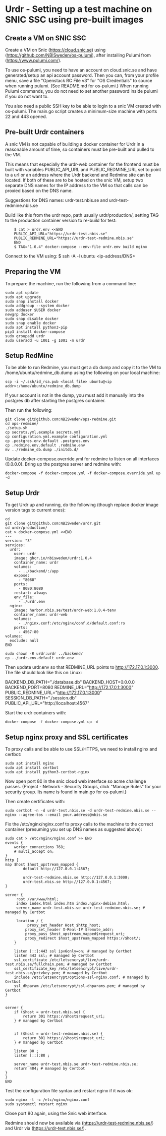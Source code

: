 # Urdr - Setting up a test machine on SNIC SSC using pre-built images

## Create a VM on SNIC SSC
Create a VM on Snic (https://cloud.snic.se) using (https://github.com/NBISweden/os-pulumi), after installing Pulumi from (https://www.pulumi.com/).

To use os-pulumi, you need to have an account on cloud.snic.se and have generated/setup an api account password. Then you can, from your profile menu, save a file "Openstack RC File v3" for "OS Credentials" to source when running pulumi. (See README.md for os-pulumi.) When running Pulumi commands, you do not need to set another password inside pulumi if you do not want to.

You also need a public SSH key to be able to login to a snic VM created with os-pulumi. The main.go script creates a minimum-size machine with ports 22 and 443 opened.

## Pre-built Urdr containers

A snic VM is not capable of building a docker container for Urdr in a reasonable amount of time, so containers must be pre-built and pulled to the VM.

This means that especially the urdr-web container for the frontend must be built with variables PUBLIC_API_URL and PUBLIC_REDMINE_URL set to point to a url or an address where the Urdr backend and Redmine site can be located. If both of these are to be hosted on the snic VM, setup two separate DNS names for the IP address to the VM so that calls can be proxied based on the DNS name.

Suggestions for DNS names: urdr-test.nbis.se and urdr-test-redmine.nbis.se

Build like this from the urdr repo, path usually urdr/production/, setting TAG to the production container version to re-build for test:

```command
    $ cat > urdr.env <<END
    PUBLIC_API_URL="https://urdr-test.nbis.se"
    PUBLIC_REDMINE_URL="https://urdr-test-redmine.nbis.se"
    END
    $ TAG="1.0.4" docker-compose --env-file urdr.env build nginx 
```

Connect to the VM using:
    $ ssh -A -l ubuntu <ip-address/DNS>

## Preparing the VM

To prepare the machine, run the following from a command line:

```command
sudo apt update
sudo apt upgrade
sudo snap install docker
sudo addgroup --system docker
sudo adduser $USER docker
newgrp docker
sudo snap disable docker
sudo snap enable docker
sudo apt install python3-pip
pip3 install docker-compose
sudo groupadd urdr
sudo useradd -u 1001 -g 1001 -m urdr
```

## Setup RedMine

To be able to run Redmine, you must get a db dump and copy it to the VM to /home/ubuntu/redmine_db.dump using the following on your local machine:

```command
scp -i ~/.ssh/id_rsa.pub <local file> ubuntu@<ip addr>:/home/ubuntu/redmine_db.dump
```

If your account is not in the dump, you must add it manually into the postgres db after starting the postgres container.

Then run the following:

```command
git clone git@github.com:NBISweden/ops-redmine.git
cd ops-redmine/
./setup.sh
cp secrets.yml.example secrets.yml
cp configuration.yml.example configuration.yml
cp .postgres.env.default .postgres.env
cp .redmine.env.default .redmine.env
mv ../redmine_db.dump ./initdb.d/
```

Update docker-compose.override.yml for redmine to listen on all interfaces (0.0.0.0).
Bring up the postgres server and redmine with:

```command
docker-compose -f docker-compose.yml -f docker-compose.override.yml up -d
```

## Setup Urdr

To get Urdr up and running, do the following (though replace docker image version tags to current ones):

```command
cd
git clone git@github.com:NBISweden/urdr.git
cd urdr/production/
cat > docker-compose.yml <<END
---
version: "3"
services:
  urdr:
    user: urdr
    image: ghcr.io/nbisweden/urdr:1.0.4
    container_name: urdr
    volumes:
      - ../backend/:/app
    expose:
      - "8080"
    ports:
      - 8080:8080
    restart: always
    env_file:
      - ./urdr.env
  nginx:
    image: harbor.nbis.se/test/urdr-web:1.0.4-tenv
    container_name: urdr-web
    volumes:
      - ./nginx.conf:/etc/nginx/conf.d/default.conf:ro
    ports:
      - 4567:80
volumes:
  exclude: null
END

sudo chown -R urdr:urdr ../backend/
cp ../urdr.env.default urdr.env
```

Then update urdr.env so that REDMINE_URL points to http://172.17.0.1:3000. The file should look like this on Linux:

BACKEND_DB_PATH="./database.db"
BACKEND_HOST=0.0.0.0
BACKEND_PORT=8080
REDMINE_URL="http://172.17.0.1:3000"
PUBLIC_REDMINE_URL="http://172.17.0.1:3000"
SESSION_DB_PATH="./session.db"
PUBLIC_API_URL="http://localhost:4567"

Start the urdr containers with:

```command
docker-compose -f docker-compose.yml up -d
```

## Setup nginx proxy and SSL certificates
To proxy calls and be able to use SSL/HTTPS, we need to install nginx and certbot:

```command
sudo apt install nginx
sudo apt install certbot
sudo apt install python3-certbot-nginx
```

Now open port 80 in the snic cloud web interface so acme challenge passes. (Project - Network - Security Groups, click "Manage Rules" for your security group. Its name is found in main.go for os-pulumi.)

Then create certificates with:

```command
sudo certbot -n -d urdr-test.nbis.se -d urdr-test-redmine.nbis.se --nginx --agree-tos --email your.address@nbis.se
```

Fix the /etc/nginx/nginx.conf to proxy calls to the machine to the correct container (presuming you set up DNS names as suggested above):

```command
sudo cat > /etc/nginx/nginx.conf >> END
events {
    worker_connections 768;
    # multi_accept on;
}
http {
map $host $host_upstream_mapped {
        default http://127.0.0.1:4567;

        urdr-test-redmine.nbis.se http://127.0.0.1:3000;
        urdr-test.nbis.se http://127.0.0.1:4567;
}

server {
     root /var/www/html;
     index index.html index.htm index.nginx-debian.html;
     server_name urdr-test.nbis.se urdr-test-redmine.nbis.se; # managed by Certbot

     location / {
          proxy_set_header Host $http_host;
         proxy_set_header X-Real-IP $remote_addr;
         proxy_pass $host_upstream_mapped$request_uri;
         proxy_redirect $host_upstream_mapped https://$host/;
    }

    listen [::]:443 ssl ipv6only=on; # managed by Certbot
    listen 443 ssl; # managed by Certbot
    ssl_certificate /etc/letsencrypt/live/urdr-test.nbis.se/fullchain.pem; # managed by Certbot
    ssl_certificate_key /etc/letsencrypt/live/urdr-test.nbis.se/privkey.pem; # managed by Certbot
    include /etc/letsencrypt/options-ssl-nginx.conf; # managed by Certbot
    ssl_dhparam /etc/letsencrypt/ssl-dhparams.pem; # managed by Certbot
}


server {
    if ($host = urdr-test.nbis.se) {
        return 301 https://$host$request_uri;
    } # managed by Certbot


    if ($host = urdr-test-redmine.nbis.se) {
        return 301 https://$host$request_uri;
    } # managed by Certbot

    listen 80 ;
    listen [::]:80 ;

    server_name urdr-test.nbis.se urdr-test-redmine.nbis.se;
    return 404; # managed by Certbot
}
}
END
```

Test the configuration file syntax and restart nginx if it was ok:

```command
sudo nginx -t -c /etc/nginx/nginx.conf
sudo systemctl restart nginx
```

Close port 80 again, using the Snic web interface.

Redmine should now be available via (https://urdr-test-redmine.nbis.se/) and Urdr via (https://urdr-test.nbis.se/).
